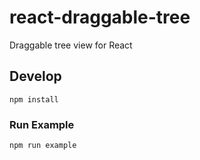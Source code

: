 # react-draggable-tree

Draggable tree view for React

## Develop

```
npm install
```

### Run Example

```
npm run example
```